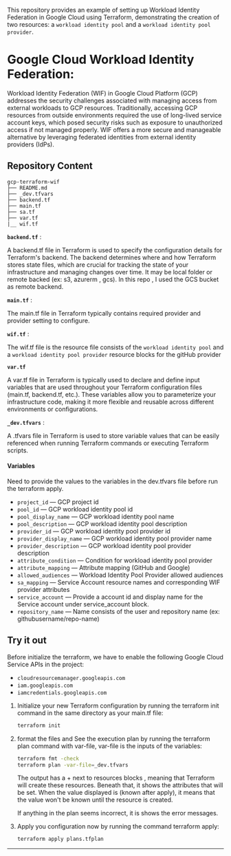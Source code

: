 
This repository provides an example of setting up Workload Identity Federation in Google Cloud using Terraform, demonstrating the creation of two resources: a `workload identity pool` and a `workload identity pool provider`.
 
# Google Cloud Workload Identity Federation:

Workload Identity Federation (WIF) in Google Cloud Platform (GCP) addresses the security challenges associated with managing access from external workloads to GCP resources. Traditionally, accessing GCP resources from outside environments required the use of long-lived service account keys, which posed security risks such as exposure to unauthorized access if not managed properly. WIF offers a more secure and manageable alternative by leveraging federated identities from external identity providers (IdPs).

## Repository Content

```
gcp-terraform-wif
├── README.md
├── _dev.tfvars
├── backend.tf
├── main.tf
├── sa.tf
├── var.tf
|__ wif.tf
```
**`backend.tf`** :

A backend.tf file in Terraform is used to specify the configuration details for Terraform's backend. The backend determines where and how Terraform stores state files, which are crucial for tracking the state of your infrastructure and managing changes over time. It may be local folder or remote backed (ex: s3, azurerm , gcs). In this repo , I used the GCS bucket as remote backend.

**`main.tf`** :

The main.tf file in Terraform typically contains required provider and provider setting to configure. 

**`wif.tf`** :

The wif.tf file is the resource file consists of the `workload identity pool` and a `workload identity pool provider` resource blocks for the gitHub provider

**`var.tf`**

A var.tf file in Terraform is typically used to declare and define input variables that are used throughout your Terraform configuration files (main.tf, backend.tf, etc.). These variables allow you to parameterize your infrastructure code, making it more flexible and reusable across different environments or configurations.

**`_dev.tfvars`** : 

A .tfvars file in Terraform is used to store variable values that can be easily referenced when running Terraform commands or executing Terraform scripts. 

#### Variables
Need to provide the values to the variables in the dev.tfvars file before run the terraform apply.

- `project_id` — GCP project id
- `pool_id` — GCP workload identity pool id
- `pool_display_name` — GCP workload identity pool name
- `pool_description` — GCP workload identity pool description
- `provider_id` — GCP workload identity pool provider id
- `provider_display_name` — GCP workload identity pool provider name
- `provider_description` — GCP workload identity pool provider description
- `attribute_condition` — Condition for workload identity pool provider
- `attribute_mapping` — Attribute mapping (GitHub and Google)
- `allowed_audiences` — Workload Identity Pool Provider allowed audiences
- `sa_mapping` — Service Account resource names and corresponding WIF provider attributes
- `service_account` — Provide a account id and display name for the Service account under service_account block.
- `repository_name` — Name consists of the user and repository name (ex: githubusername/repo-name)

## Try it out

Before initialize the terraform, we have to enable the following Google Cloud Service APIs in the project:

* `cloudresourcemanager.googleapis.com`
* `iam.googleapis.com`
* `iamcredentials.googleapis.com`



1. Initialize your new Terraform configuration by running the terraform init command in the same directory as your main.tf file:

    ```sh
    terraform init
    ```
1. format the files and See the execution plan by running the terraform plan command with var-file, var-file is the inputs of the variables:

    ```sh
    terraform fmt -check
    terraform plan -var-file=_dev.tfvars 
    ```
    The output has a + next to resources blocks , meaning that Terraform will create these resources. Beneath that, it shows the attributes that will be set. When the value displayed is (known after 
    apply), it means that the value won't be known until the resource is created.

    If anything in the plan seems incorrect, it is shows the error messages.

1. Apply you configuration now by running the command terraform apply:

    ```sh
    terraform apply plans.tfplan
    ```
    
----


